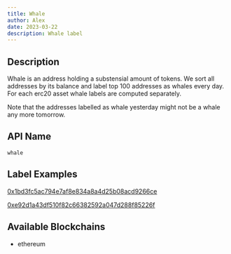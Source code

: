 ```yaml
---
title: Whale
author: Alex
date: 2023-03-22
description: Whale label
---
```


## Description

Whale is an address holding a substensial amount of tokens. We sort all addresses by its balance and label top 100 addresses as whales every day. For each erc20 asset whale labels are computed separately.

Note that the addresses labelled as whale yesterday might not be a whale any more tomorrow.

## API Name

`whale`

## Label Examples

[0x1bd3fc5ac794e7af8e834a8a4d25b08acd9266ce](https://etherscan.io/address/0x1bd3fc5ac794e7af8e834a8a4d25b08acd9266ce)

[0xe92d1a43df510f82c66382592a047d288f85226f](https://etherscan.io/address/0xe92d1a43df510f82c66382592a047d288f85226f)

## Available Blockchains

* ethereum
